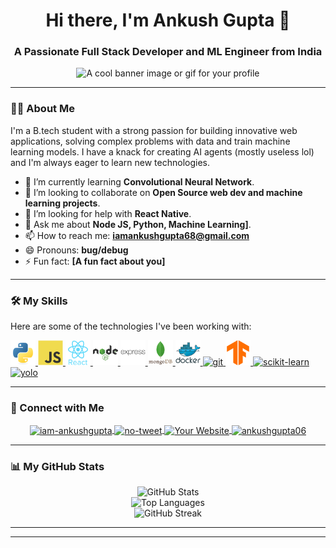 <h1 align="center">Hi there, I'm Ankush Gupta 👋</h1>
<h3 align="center">A Passionate Full Stack Developer and ML Engineer from India</h3>

<p align="center">
  <img src="https://[YOUR-IMAGE-URL-HERE]" alt="A cool banner image or gif for your profile" width="800">
</p>

---

### 👨‍💻 About Me

<p>
    I'm a B.tech student with a strong passion for building innovative web applications, solving complex problems with data and train machine learning models. I have a knack for creating AI agents (mostly useless lol) and I'm always eager to learn new technologies.
</p>

- 🌱 I’m currently learning **Convolutional Neural Network**.
- 👯 I’m looking to collaborate on **Open Source web dev and machine learning projects**.
- 🤔 I’m looking for help with **React Native**.
- 💬 Ask me about **Node JS, Python, Machine Learning]**.
- 📫 How to reach me: **iamankushgupta68@gmail.com**
- 😄 Pronouns: **bug/debug**
- ⚡ Fun fact: **[A fun fact about you]**

---

### 🛠️ My Skills

Here are some of the technologies I've been working with:

<p align="left">
    <a href="https://www.python.org" target="_blank" rel="noreferrer">
        <img src="https://raw.githubusercontent.com/devicons/devicon/master/icons/python/python-original.svg" alt="python" width="40" height="40"/>
    </a>
    <a href="https://developer.mozilla.org/en-US/docs/Web/JavaScript" target="_blank" rel="noreferrer">
        <img src="https://raw.githubusercontent.com/devicons/devicon/master/icons/javascript/javascript-original.svg" alt="javascript" width="40" height="40"/>
    </a>
    <a href="https://reactjs.org/" target="_blank" rel="noreferrer">
        <img src="https://raw.githubusercontent.com/devicons/devicon/master/icons/react/react-original-wordmark.svg" alt="react" width="40" height="40"/>
    </a>
    <a href="https://nodejs.org" target="_blank" rel="noreferrer">
        <img src="https://raw.githubusercontent.com/devicons/devicon/master/icons/nodejs/nodejs-original-wordmark.svg" alt="nodejs" width="40" height="40"/>
    </a>
    <a href="https://expressjs.com" target="_blank" rel="noreferrer">
        <img src="https://raw.githubusercontent.com/devicons/devicon/master/icons/express/express-original-wordmark.svg" alt="express" width="40" height="40"/>
    </a>
    <a href="https://www.mongodb.com/" target="_blank" rel="noreferrer">
        <img src="https://raw.githubusercontent.com/devicons/devicon/master/icons/mongodb/mongodb-original-wordmark.svg" alt="mongodb" width="40" height="40"/>
    </a>
    <a href="https://www.docker.com/" target="_blank" rel="noreferrer">
        <img src="https://raw.githubusercontent.com/devicons/devicon/master/icons/docker/docker-original-wordmark.svg" alt="docker" width="40" height="40"/>
    </a>
    <a href="https://git-scm.com/" target="_blank" rel="noreferrer">
        <img src="https://www.vectorlogo.zone/logos/git-scm/git-scm-icon.svg" alt="git" width="40" height="40"/>
    </a>
    <a href="https://www.tensorflow.org" target="_blank" rel="noreferrer">
    <img src="https://raw.githubusercontent.com/devicons/devicon/master/icons/tensorflow/tensorflow-original.svg" alt="tensorflow" width="40" height="40"/>
    </a>
    <a href="https://scikit-learn.org/" target="_blank" rel="noreferrer">
      <img src="https://upload.wikimedia.org/wikipedia/commons/0/05/Scikit_learn_logo_small.svg" alt="scikit-learn" width="40" height="40"/>
    </a>
      <a href="https://ultralytics.com/" target="_blank" rel="noreferrer"> 
        <img src="https://raw.githubusercontent.com/ultralytics/assets/main/logo.svg" alt="yolo" width="40" height="40"/>
    </a>
</p>

---

### 🔗 Connect with Me

<p align="center">
    <a href="https://linkedin.com/in/iam-ankushgupta" target="blank">
        <img align="center" src="https://raw.githubusercontent.com/rahuldkjain/github-profile-readme-generator/master/src/images/icons/Social/linked-in-alt.svg" alt="iam-ankushgupta" height="30" width="40" />
    </a>
    <a href="https://twitter.com/[your-twitter-username]" target="blank">
        <img align="center" src="https://raw.githubusercontent.com/rahuldkjain/github-profile-readme-generator/master/src/images/icons/Social/twitter.svg" alt="no-tweet" height="30" width="40" />
    </a>
    <a href="https://[your-personal-website].com" target="blank">
        <img align="center" src="https://raw.githubusercontent.com/rahuldkjain/github-profile-readme-generator/master/src/images/icons/Social/domain.svg" alt="Your Website" height="30" width="40" />
    </a>
    <a href="https://leetcode.com/ankushgupta06/" target="blank">
        <img align="center" src="https://raw.githubusercontent.com/rahuldkjain/github-profile-readme-generator/master/src/images/icons/Social/leet-code.svg" alt="ankushgupta06" height="30" width="40" />
    </a>
</p>

---

### 📊 My GitHub Stats

<p align="center">
    <img src="https://github-readme-stats.vercel.app/api?username=ankushGupta06&show_icons=true&theme=radical&hide_border=true&count_private=true" alt="GitHub Stats" />
    <br/>
    <img src="https://github-readme-stats.vercel.app/api/top-langs/?username=ankushGupta06&layout=compact&theme=radical&hide_border=true" alt="Top Languages" />
    <br/>
    <img src="https://streak-stats.demolab.com/?user=ankushGupta06&theme=radical&hide_border=true" alt="GitHub Streak" />
</p>

---

---
